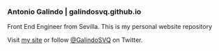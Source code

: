 ### Antonio Galindo | galindosvq.github.io

Front End Engineer from Sevilla. This is my personal website repository

Visit [my site](http://galindosvq.com/) or follow [@GalindoSVQ](https://twitter.com/galindosvq) on Twitter.
